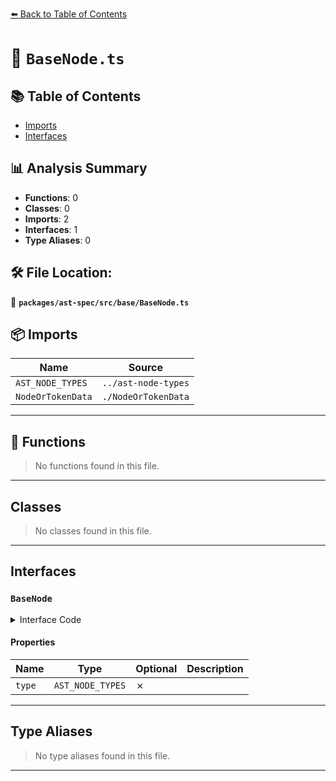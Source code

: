 [⬅️ Back to Table of Contents](../../../../index.md)

# 📄 `BaseNode.ts`

## 📚 Table of Contents

- [Imports](#imports)
- [Interfaces](#interfaces)

## 📊 Analysis Summary

- **Functions**: 0
- **Classes**: 0
- **Imports**: 2
- **Interfaces**: 1
- **Type Aliases**: 0

## 🛠️ File Location:
📂 **`packages/ast-spec/src/base/BaseNode.ts`**

## 📦 Imports

| Name | Source |
|------|--------|
| `AST_NODE_TYPES` | `../ast-node-types` |
| `NodeOrTokenData` | `./NodeOrTokenData` |


---

## 🔧 Functions

> No functions found in this file.


---

## Classes

> No classes found in this file.


---

## Interfaces

### `BaseNode`

<details><summary>Interface Code</summary>

```ts
export interface BaseNode extends NodeOrTokenData {
  type: AST_NODE_TYPES;

  /**
   * The parent node of the current node
   *
   * This is added in the @typescript-eslint/types package as ESLint adds it
   * while traversing.
   */
  // parent?: Node;
}
```
</details>

#### Properties

| Name | Type | Optional | Description |
|------|------|----------|-------------|
| `type` | `AST_NODE_TYPES` | ✗ |  |


---

## Type Aliases

> No type aliases found in this file.


---